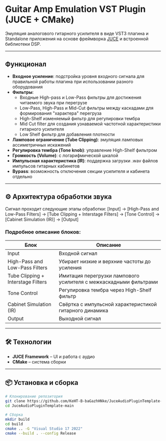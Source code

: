 # Guitar Amp Emulation VST Plugin (JUCE + CMake)

Эмуляция аналогового гитарного усилителя в виде VST3 плагина и Standalone приложения на основе фреймворка [JUCE](https://juce.com)  и встроенной библиотеки DSP.

---

## Функционал

- **Входное усиление**: подстройка уровня входного сигнала для правильной работы плагина при использовании разного оборудования
- **Фильтры**:
  - Входные High-pass и Low-Pass фильтры для достижения читаемого звука при перегрузе
  - Low-Pass, High-Pass и Mid-Cut фильтры между каскадами для формирования "характера" перегруза
  - High-Shelf изменяемый фильтр для регулировки тембра
  - Mid Cut filter для создания узнаваемой частотной характеристики гитарного усилителя
  - Low Shelf фильтр для добавления плотности
- **Ламповое ограничение (Tube Clipping)**: эмуляция ламповых ассиметричных искажений
- **Регулировка тембра (Tone knob)**: управление High-Shelf фильтром
- **Громкость (Volume)**: с логарифмической шкалой
- **Импульсная характеристика (IR)**: поддержка загрузки .wav файлов импульсов гитарных кабинетов
- **Bypass**: возможность отключения секции усилителя и кабинета отдельно

---

## ⚙️ Архитектура обработки звука

Сигнал проходит следующие этапы обработки:
[Input] → [High-Pass and Low-Pass Filters] → [Tube Clipping + Interstage Filters] → [Tone Control] → [Cabinet Simulation (IR)] → [Output]

### Подробное описание блоков:

| Блок | Описание |
|------|----------|
| Input | Входной сигнал |
| High-Pass and Low-Pass Filters | Убирает низкие и верхние частоты до усиления |
| Tube Clipping + Interstage Filters | Имитация перегрузки лампового усилителя с межкаскадными фильтрами |
| Tone Control | Регулировка тембра через High-Shelf фильтр |
| Cabinet Simulation (IR) | Свёртка с импульсной характеристикой гитарного динамика |
| Output | Выходной сигнал |

---

## 🛠️ Технологии

- **JUCE Framework** – UI и работа с аудио
- **CMake** – система сборки

---

## 📦 Установка и сборка

```bash
# Клонирование репозитория
git clone https://github.com/KeHT-B-baGazhHNke/JuceAudioPluginTemplate-main.git 
cd JuceAudioPluginTemplate-main

# Сборка
mkdir build
cd build
cmake .. -G "Visual Studio 17 2022"
cmake --build . --config Release
